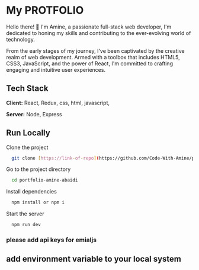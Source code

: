 
# My PROTFOLIO 

Hello there! 👋 I'm Amine, a passionate full-stack web developer, I'm dedicated to honing my skills and contributing to the ever-evolving world of technology.

From the early stages of my journey, I've been captivated by the creative realm of web development. Armed with a toolbox that includes HTML5, CSS3, JavaScript, and the power of React, I'm committed to crafting engaging and intuitive user experiences.

## Tech Stack

**Client:** React, Redux, css, html, javascript, 

**Server:** Node, Express


## Run Locally

Clone the project

```bash
  git clone [https://link-of-repo](https://github.com/Code-With-Amine/portfolio-amine-abaidi.git)
```

Go to the project directory

```bash
  cd portfolio-amine-abaidi
```

Install dependencies

```bash
  npm install or npm i
```

Start the server

```bash
  npm run dev
```

###  please add api keys for emialjs
## add environment variable to your local system


